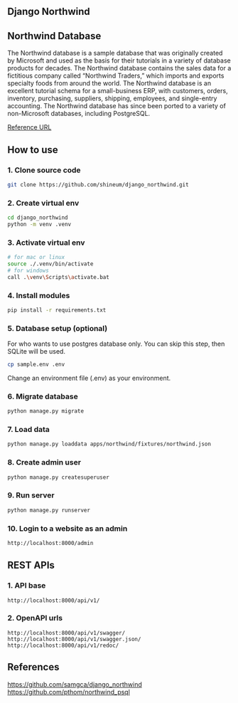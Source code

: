 ## Django Northwind

## Northwind Database
The Northwind database is a sample database that was originally created by Microsoft and used as the basis for their tutorials in a variety of database products for decades. The Northwind database contains the sales data for a fictitious company called “Northwind Traders,” which imports and exports specialty foods from around the world. The Northwind database is an excellent tutorial schema for a small-business ERP, with customers, orders, inventory, purchasing, suppliers, shipping, employees, and single-entry accounting. The Northwind database has since been ported to a variety of non-Microsoft databases, including PostgreSQL.

[Reference URL](https://docs.yugabyte.com/preview/sample-data/northwind/ 'yugabyte.com')


## How to use

### 1. Clone source code
```bash
git clone https://github.com/shineum/django_northwind.git
```

### 2. Create virtual env
```bash
cd django_northwind
python -m venv .venv
```

### 3. Activate virtual env
```bash
# for mac or linux
source ./.venv/bin/activate
# for windows
call .\venv\Scripts\activate.bat
```

### 4. Install modules
```bash
pip install -r requirements.txt
```

### 5. Database setup (optional)
For who wants to use postgres database only.
You can skip this step, then SQLite will be used.
```bash
cp sample.env .env
```
Change an environment file (.env) as your environment.


### 6. Migrate database
```bash
python manage.py migrate
```


### 7. Load data
```bash
python manage.py loaddata apps/northwind/fixtures/northwind.json
```


### 8. Create admin user
```bash
python manage.py createsuperuser
```


### 9. Run server
```bash
python manage.py runserver
```


### 10. Login to a website as an admin
```bash
http://localhost:8000/admin
```


## REST APIs

### 1. API base
```
http://localhost:8000/api/v1/
```

### 2. OpenAPI urls
```
http://localhost:8000/api/v1/swagger/
http://localhost:8000/api/v1/swagger.json/
http://localhost:8000/api/v1/redoc/
```


## References
https://github.com/samgca/django_northwind
https://github.com/pthom/northwind_psql
